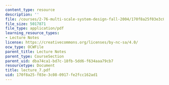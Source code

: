 ```yaml
---
content_type: resource
description: ''
file: /courses/2-76-multi-scale-system-design-fall-2004/170f8a25f03e3c080917fe2fcc162ad1_lecture_7.pdf
file_size: 5017871
file_type: application/pdf
learning_resource_types:
- Lecture Notes
license: https://creativecommons.org/licenses/by-nc-sa/4.0/
ocw_type: OCWFile
parent_title: Lecture Notes
parent_type: CourseSection
parent_uid: dba74ca1-bd7c-18fb-5dd6-f634aaa79cb7
resourcetype: Document
title: lecture_7.pdf
uid: 170f8a25-f03e-3c08-0917-fe2fcc162ad1
---
```

